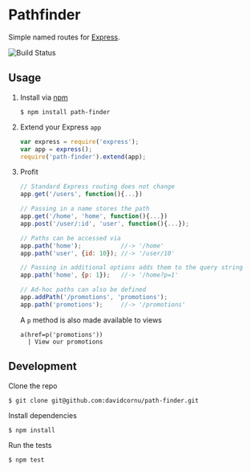 # Pathfinder

Simple named routes for [Express](https://github.com/visionmedia/express).

![![Build Status](https://api.travis-ci.org/davidcornu/path-finder.png)](https://travis-ci.org/davidcornu/path-finder)

## Usage

1. Install via [npm](https://npmjs.org)

    ```
    $ npm install path-finder
    ```

2. Extend your Express `app`

    ```javascript
    var express = require('express');
    var app = express();
    require('path-finder').extend(app);
    ```

3. Profit

    ```javascript
    // Standard Express routing does not change
    app.get('/users', function(){...})

    // Passing in a name stores the path
    app.get('/home', 'home', function(){...})
    app.post('/user/:id', 'user', function(){...});

    // Paths can be accessed via
    app.path('home');           //-> '/home'
    app.path('user', {id: 10}); //-> '/user/10'

    // Passing in additional options adds them to the query string
    app.path('home', {p: 1});   //-> '/home?p=1'

    // Ad-hoc paths can also be defined
    app.addPath('/promotions', 'promotions');
    app.path('promotions');     //-> '/promotions'

    ```

    A `p` method is also made available to views

    ```
    a(href=p('promotions'))
      | View our promotions
    ```

## Development

Clone the repo

```
$ git clone git@github.com:davidcornu/path-finder.git
```

Install dependencies

```
$ npm install
```

Run the tests

```
$ npm test
```
